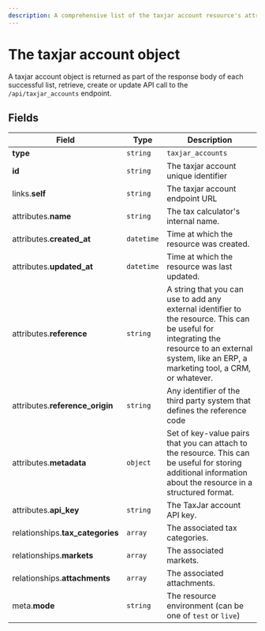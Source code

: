 ```yaml
---
description: A comprehensive list of the taxjar account resource's attributes and relationships.
---
```


# The taxjar account object

A taxjar account object is returned as part of the response body of each successful list, retrieve, create or update API call to the `/api/taxjar_accounts` endpoint.

## Fields

| Field          | Type     | Description                                  |
| -------------- | -------- | -------------------------------------------- |
| **type**       | `string` | `taxjar_accounts`                        |
| **id**         | `string` | The taxjar account unique identifier  |
| links.**self** | `string` | The taxjar account endpoint URL       |
| attributes.**name** | `string` | The tax calculator's internal name. |
| attributes.**created_at** | `datetime` | Time at which the resource was created. |
| attributes.**updated_at** | `datetime` | Time at which the resource was last updated. |
| attributes.**reference** | `string` | A string that you can use to add any external identifier to the resource. This can be useful for integrating the resource to an external system, like an ERP, a marketing tool, a CRM, or whatever. |
| attributes.**reference_origin** | `string` | Any identifier of the third party system that defines the reference code |
| attributes.**metadata** | `object` | Set of key-value pairs that you can attach to the resource. This can be useful for storing additional information about the resource in a structured format. |
| attributes.**api_key** | `string` | The TaxJar account API key. |
| relationships.**tax_categories** | `array` | The associated tax categories. |
| relationships.**markets** | `array` | The associated markets. |
| relationships.**attachments** | `array` | The associated attachments. |
| meta.**mode** | `string` | The resource environment \(can be one of `test` or `live`\) |

